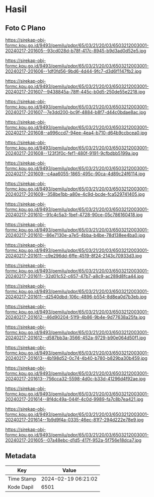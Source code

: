 # Hasil

## Foto C Plano

https://sirekap-obj-formc.kpu.go.id/9493/pemilu/pdpr/65/03/21/20/03/6503212003001-20240217-201605--93cd028d-b78f-417c-8945-b9d3ad0d52e5.jpg

https://sirekap-obj-formc.kpu.go.id/9493/pemilu/pdpr/65/03/21/20/03/6503212003001-20240217-201606--1df0fd56-9bd6-4d44-9fc7-d3d6f1147fb2.jpg

https://sirekap-obj-formc.kpu.go.id/9493/pemilu/pdpr/65/03/21/20/03/6503212003001-20240217-201607--9438845a-78ff-445c-b0d5-250de55e2218.jpg

https://sirekap-obj-formc.kpu.go.id/9493/pemilu/pdpr/65/03/21/20/03/6503212003001-20240217-201607--7e3dd200-bc9f-4884-b8f7-d44c0bdae8ac.jpg

https://sirekap-obj-formc.kpu.go.id/9493/pemilu/pdpr/65/03/21/20/03/6503212003001-20240217-201608--a996ccd7-94ee-4ea4-b710-d64b9ccbcea0.jpg

https://sirekap-obj-formc.kpu.go.id/9493/pemilu/pdpr/65/03/21/20/03/6503212003001-20240217-201608--123f3f0c-fef1-480f-9191-9cfbdbb5199a.jpg

https://sirekap-obj-formc.kpu.go.id/9493/pemilu/pdpr/65/03/21/20/03/6503212003001-20240217-201609--c4aa6055-1865-495c-90ca-4d89c24f6114.jpg

https://sirekap-obj-formc.kpu.go.id/9493/pemilu/pdpr/65/03/21/20/03/6503212003001-20240217-201609--358be1bb-a80e-4c9d-bcde-fca529741405.jpg

https://sirekap-obj-formc.kpu.go.id/9493/pemilu/pdpr/65/03/21/20/03/6503212003001-20240217-201610--91c4c5a3-1bef-4728-90ce-05c786160418.jpg

https://sirekap-obj-formc.kpu.go.id/9493/pemilu/pdpr/65/03/21/20/03/6503212003001-20240217-201610--86e7130e-a7e5-4bba-b4be-78d138ee4ba0.jpg

https://sirekap-obj-formc.kpu.go.id/9493/pemilu/pdpr/65/03/21/20/03/6503212003001-20240217-201611--c9e296dd-6ffe-4519-8f24-2143c70933d3.jpg

https://sirekap-obj-formc.kpu.go.id/9493/pemilu/pdpr/65/03/21/20/03/6503212003001-20240217-201611--32d01c52-c657-47b7-a8c9-ac289d8fca44.jpg

https://sirekap-obj-formc.kpu.go.id/9493/pemilu/pdpr/65/03/21/20/03/6503212003001-20240217-201611--d2540dbd-106c-4896-b554-8d8ea0d7b3eb.jpg

https://sirekap-obj-formc.kpu.go.id/9493/pemilu/pdpr/65/03/21/20/03/6503212003001-20240217-201612--46d90204-51f9-4b86-9b4e-9d77638a25fa.jpg

https://sirekap-obj-formc.kpu.go.id/9493/pemilu/pdpr/65/03/21/20/03/6503212003001-20240217-201612--d587bb3a-3566-452a-9729-b90e064d50f1.jpg

https://sirekap-obj-formc.kpu.go.id/9493/pemilu/pdpr/65/03/21/20/03/6503212003001-20240217-201613--4b198d52-0c74-4b40-b780-b829ba30b459.jpg

https://sirekap-obj-formc.kpu.go.id/9493/pemilu/pdpr/65/03/21/20/03/6503212003001-20240217-201613--756cca32-5598-4d0c-b33d-41296d4f92ae.jpg

https://sirekap-obj-formc.kpu.go.id/9493/pemilu/pdpr/65/03/21/20/03/6503212003001-20240217-201614--8f4dc49a-044f-4c0d-9989-fa7c8b7ea421.jpg

https://sirekap-obj-formc.kpu.go.id/9493/pemilu/pdpr/65/03/21/20/03/6503212003001-20240217-201614--1b9d9f4a-0335-46ec-81f7-294d222e78e9.jpg

https://sirekap-obj-formc.kpu.go.id/9493/pemilu/pdpr/65/03/21/20/03/6503212003001-20240217-201605--07a48ebc-d1d5-417f-952a-5f756e18dca7.jpg


## Metadata

| Key        | Value               |
| ---------- | ------------------- |
| Time Stamp | 2024-02-19 06:21:02 |
| Kode Dapil | 6501                |



